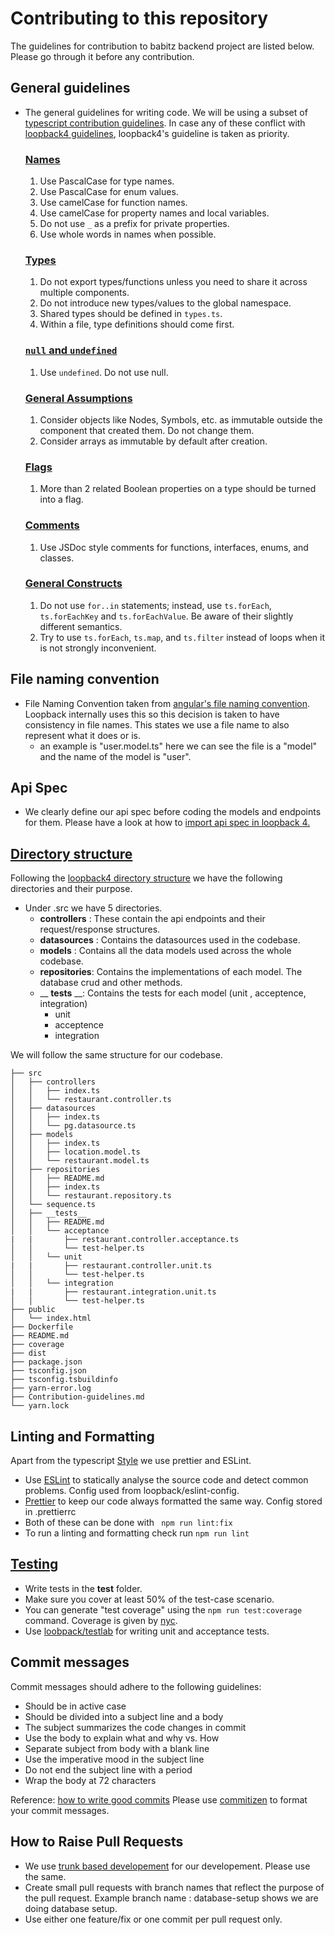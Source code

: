 # Contributing to this repository
The guidelines for contribution to babitz backend project are listed below. Please go through it before any contribution.

## General guidelines
- The general guidelines for writing code. We will be using a subset of [typescript contribution guidelines](https://github.com/microsoft/TypeScript/wiki/Coding-guidelines). In case any of these conflict with [loopback4 guidelines](https://loopback.io/doc/en/lb4/Best-practices.html), loopback4's guideline is taken as priority.

  ### [Names](https://github.com/microsoft/TypeScript/wiki/Coding-guidelines#names)
    1. Use PascalCase for type names.
    2. Use PascalCase for enum values.
    3. Use camelCase for function names.
    4. Use camelCase for property names and local variables.
    5. Do not use `_` as a prefix for private properties.
    6. Use whole words in names when possible.

  ### [Types](https://github.com/microsoft/TypeScript/wiki/Coding-guidelines#components)
    1. Do not export types/functions unless you need to share it across multiple components.
    2. Do not introduce new types/values to the global namespace.
    3. Shared types should be defined in `types.ts`.
    4. Within a file, type definitions should come first.

  ### [`null` and `undefined`](https://github.com/microsoft/TypeScript/wiki/Coding-guidelines#null-and-undefined)
    1. Use `undefined`. Do not use null.

  ### [General Assumptions](https://github.com/microsoft/TypeScript/wiki/Coding-guidelines#general-assumptions)
    1. Consider objects like Nodes, Symbols, etc. as immutable outside the component that created them. Do not change them.
    2. Consider arrays as immutable by default after creation.

  ### [Flags](https://github.com/microsoft/TypeScript/wiki/Coding-guidelines#flags)
    1. More than 2 related Boolean properties on a type should be turned into a flag.

  ### [Comments](https://github.com/microsoft/TypeScript/wiki/Coding-guidelines#comments)
    1. Use JSDoc style comments for functions, interfaces, enums, and classes.

  ### [General Constructs](https://github.com/microsoft/TypeScript/wiki/Coding-guidelines#comments)
    1. Do not use `for..in` statements; instead, use `ts.forEach`, `ts.forEachKey` and `ts.forEachValue`. Be aware of their slightly different semantics.
    2. Try to use `ts.forEach`, `ts.map`, and `ts.filter` instead of loops when it is not strongly inconvenient.


## File naming convention
- File Naming Convention taken from [angular's file naming convention](https://angular.io/guide/styleguide#separate-file-names-with-dots-and-dashes). Loopback internally uses this so this decision is taken to have consistency in file names. This states we use a file name to also represent what it does or is.
    - an example is "user.model.ts" here we can see the file is a "model" and the name of the model is "user".
## Api Spec
- We clearly define our api spec before coding the models and endpoints for them. Please have a look at how to [import api spec in loopback 4.](https://loopback.io/doc/en/lb4/OpenAPI-generator.html)


## [Directory structure](https://loopback.io/doc/en/lb4/Loopback-application-layout.html)
Following the [loopback4 directory structure](https://loopback.io/doc/en/lb4/Loopback-application-layout.html) we have the following directories and their purpose.
- Under .src we have 5 directories.
    - __controllers__ : These contain the api endpoints and their request/response structures.
    - __datasources__ : Contains the datasources used in the codebase.
    - __models__ : Contains all the data models used across the whole codebase.
    - __repositories__: Contains the implementations of each model. The database crud and other methods.
    - __ __tests__ __: Contains the tests for each model (unit , acceptence, integration)
        - unit
        - acceptence
        - integration

We will follow the same structure for our codebase.
```
├── src
│   ├── controllers
│   │   ├── index.ts
│   │   └── restaurant.controller.ts
│   ├── datasources
│   │   ├── index.ts
│   │   └── pg.datasource.ts
│   ├── models
│   │   ├── index.ts
│   │   ├── location.model.ts
│   │   └── restaurant.model.ts
│   ├── repositories
│   │   ├── README.md
│   │   ├── index.ts
│   │   └── restaurant.repository.ts
│   └── sequence.ts
│   ├── __tests__
│   │   ├── README.md
│   │   └── acceptance
|   |       ├── restaurant.controller.acceptance.ts
│   │       └── test-helper.ts
│   │   └── unit
|   |       ├── restaurant.controller.unit.ts
│   │       └── test-helper.ts
│   │   └── integration
|   |       ├── restaurant.integration.unit.ts
│   │       └── test-helper.ts
├── public
│   └── index.html
├── Dockerfile
├── README.md
├── coverage
├── dist
├── package.json
├── tsconfig.json
├── tsconfig.tsbuildinfo
├── yarn-error.log
├── Contribution-guidelines.md
└── yarn.lock
```



## Linting and Formatting
 Apart from the typescript [Style](https://github.com/microsoft/TypeScript/wiki/Coding-guidelines#style) we use prettier and ESLint.
- Use [ESLint](https://eslint.org/) to statically analyse the source code and detect common problems. Config used from loopback/eslint-config.
- [Prettier](https://prettier.io/) to keep our code always formatted the same way. Config stored in .prettierrc
- Both of these can be done with `  npm run lint:fix  `
- To run a linting and formatting check run `npm run lint` 

## [Testing](https://loopback.io/doc/en/lb4/Testing-your-application.html)
- Write tests in the __test__ folder.
- Make sure you cover at least 50% of the test-case scenario.
- You can generate "test coverage" using the `npm run test:coverage` command. Coverage is given by [nyc](https://www.npmjs.com/package/nyc). 
- Use [loobpack/testlab](https://loopback.io/doc/en/lb4/apidocs.testlab.html) for writing unit and acceptance tests. 


## Commit messages

Commit messages should adhere to the following guidelines:

- Should be in active case
- Should be divided into a subject line and a body
- The subject summarizes the code changes in commit
- Use the body to explain what and why vs. How
- Separate subject from body with a blank line
- Use the imperative mood in the subject line
- Do not end the subject line with a period
- Wrap the body at 72 characters

Reference: [how to write good commits](https://www.conventionalcommits.org/en/v1.0.0/)
Please use [commitizen](https://www.npmjs.com/package/commitizen) to format your commit messages.

## How to Raise Pull Requests
- We use [trunk based developement](https://trunkbaseddevelopment.com/) for our developement. Please use the same.
- Create small pull requests with branch names that reflect the purpose of the pull request. Example branch name : database-setup shows we are doing database setup.
- Use either one feature/fix or one commit per pull request only.
